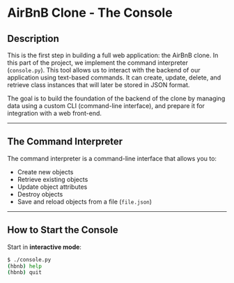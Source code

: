 # AirBnB Clone - The Console

## Description

This is the first step in building a full web application: the AirBnB clone. In this part of the project, we implement the command interpreter (`console.py`). This tool allows us to interact with the backend of our application using text-based commands. It can create, update, delete, and retrieve class instances that will later be stored in JSON format.

The goal is to build the foundation of the backend of the clone by managing data using a custom CLI (command-line interface), and prepare it for integration with a web front-end.

---

## The Command Interpreter

The command interpreter is a command-line interface that allows you to:

- Create new objects
- Retrieve existing objects
- Update object attributes
- Destroy objects
- Save and reload objects from a file (`file.json`)

---

## How to Start the Console

Start in **interactive mode**:
```bash
$ ./console.py
(hbnb) help
(hbnb) quit

